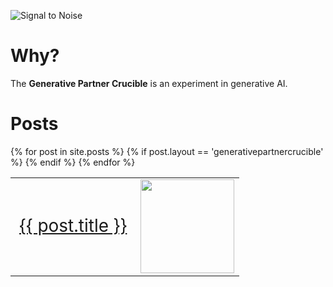 
![Signal to Noise](/PartnerCrucible/Library/generativeAI-title.png)

# Why?

The **Generative  Partner Crucible** is an experiment in generative AI.

# Posts

<table>
{% for post in site.posts %}
  {% if post.layout == 'generativepartnercrucible' %}
    <tr>
      <td style="vertical-align: middle; text-align: left; font-size: 28px; "><a href="/PartnerCrucible{{ post.url }}">{{ post.title }}</a></td><td><img src="{{post.thumbnail}}" width="150" height="150"/></td>
    </tr>
  {% endif %}
{% endfor %}
</table>
